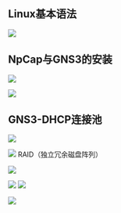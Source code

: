 ## Linux基本语法
![](https://ypic.oss-cn-hangzhou.aliyuncs.com/202210290851549.jpg)
## NpCap与GNS3的安装
![](https://ypic.oss-cn-hangzhou.aliyuncs.com/202210290856167.jpg)

![](https://ypic.oss-cn-hangzhou.aliyuncs.com/202210290856136.png)


## GNS3-DHCP连接池
![](https://ypic.oss-cn-hangzhou.aliyuncs.com/202210290857498.png)



![](https://ypic.oss-cn-hangzhou.aliyuncs.com/202210290902982.png)
RAID（独立冗余磁盘阵列）


![](https://ypic.oss-cn-hangzhou.aliyuncs.com/202211021513873.png)

![](https://ypic.oss-cn-hangzhou.aliyuncs.com/202211021513551.jpg)
![](https://ypic.oss-cn-hangzhou.aliyuncs.com/202211021514677.png)


![](https://ypic.oss-cn-hangzhou.aliyuncs.com/202211021514900.jpg)
